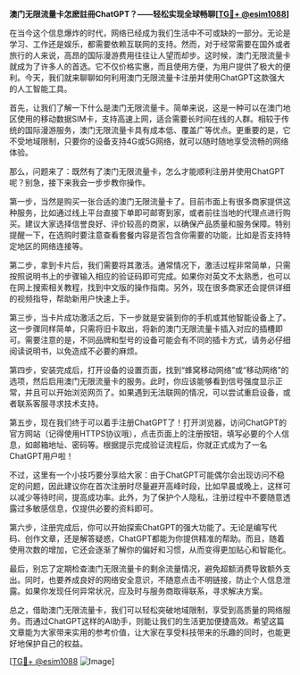 **澳门无限流量卡怎麽註冊ChatGPT？——轻松实现全球畅聊[[TG💪+ @esim1088](https://t.me/s/esim1088)]**

在当今这个信息爆炸的时代，网络已经成为我们生活中不可或缺的一部分。无论是学习、工作还是娱乐，都需要依赖互联网的支持。然而，对于经常需要在国外或者旅行的人来说，高昂的国际漫游费用往往让人望而却步。这时候，澳门无限流量卡就成为了许多人的首选。它不仅价格实惠，而且使用方便，为用户提供了极大的便利。今天，我们就来聊聊如何利用澳门无限流量卡注册并使用ChatGPT这款强大的人工智能工具。

首先，让我们了解一下什么是澳门无限流量卡。简单来说，这是一种可以在澳门地区使用的移动数据SIM卡，支持高速上网，适合需要长时间在线的人群。相较于传统的国际漫游服务，澳门无限流量卡具有成本低、覆盖广等优点。更重要的是，它不受地域限制，只要你的设备支持4G或5G网络，就可以随时随地享受流畅的网络体验。

那么，问题来了：既然有了澳门无限流量卡，怎么才能顺利注册并使用ChatGPT呢？别急，接下来我会一步步教你操作。

第一步，当然是购买一张合适的澳门无限流量卡了。目前市面上有很多商家提供这种服务，比如通过线上平台直接下单即可邮寄到家，或者前往当地的代理点进行购买。建议大家选择信誉良好、评价较高的商家，以确保产品质量和服务保障。特别提醒一下，在选购时要注意查看套餐内容是否包含你需要的功能，比如是否支持特定地区的网络连接等。

第二步，拿到卡片后，我们需要将其激活。通常情况下，激活过程非常简单，只需按照说明书上的步骤输入相应的验证码即可完成。如果你对英文不太熟悉，也可以在网上搜索相关教程，找到中文版的操作指南。另外，现在很多商家还会提供详细的视频指导，帮助新用户快速上手。

第三步，当卡片成功激活之后，下一步就是安装到你的手机或其他智能设备上了。这一步骤同样简单，只需将旧卡取出，将新的澳门无限流量卡插入对应的插槽即可。需要注意的是，不同品牌和型号的设备可能会有不同的插卡方式，请务必仔细阅读说明书，以免造成不必要的麻烦。

第四步，安装完成后，打开设备的设置页面，找到“蜂窝移动网络”或“移动网络”的选项，然后启用澳门无限流量卡的服务。此时，你应该能够看到信号强度显示正常，并且可以开始浏览网页了。如果遇到无法联网的情况，可以尝试重启设备，或者联系客服寻求技术支持。

第五步，现在我们终于可以着手注册ChatGPT了！打开浏览器，访问ChatGPT的官方网站（记得使用HTTPS协议哦），点击页面上的注册按钮，填写必要的个人信息，如邮箱地址、密码等。根据提示完成验证流程后，你就正式成为了一名ChatGPT用户啦！

不过，这里有一个小技巧要分享给大家：由于ChatGPT可能偶尔会出现访问不稳定的问题，因此建议你在首次注册时尽量避开高峰时段，比如早晨或晚上，这样可以减少等待时间，提高成功率。此外，为了保护个人隐私，注册过程中不要随意透露过多敏感信息，仅提供必要的资料即可。

第六步，注册完成后，你可以开始探索ChatGPT的强大功能了。无论是编写代码、创作文章，还是解答疑惑，ChatGPT都能为你提供精准的帮助。而且，随着使用次数的增加，它还会逐渐了解你的偏好和习惯，从而变得更加贴心和智能化。

最后，别忘了定期检查澳门无限流量卡的剩余流量情况，避免超额消费导致额外支出。同时，也要养成良好的网络安全意识，不随意点击不明链接，防止个人信息泄露。如果你发现任何异常状况，应及时与服务商取得联系，寻求解决方案。

总之，借助澳门无限流量卡，我们可以轻松突破地域限制，享受到高质量的网络服务。而通过ChatGPT这样的AI助手，则能让我们的生活更加便捷高效。希望这篇文章能为大家带来实用的参考价值，让大家在享受科技带来的乐趣的同时，也能更好地保护自己的权益。

[[TG💪+ @esim1088](https://t.me/s/esim1088) ![Image](https://i.postimg.cc/4NQfJmqS/Snipaste-2025-05-13-00-14-12.png)]